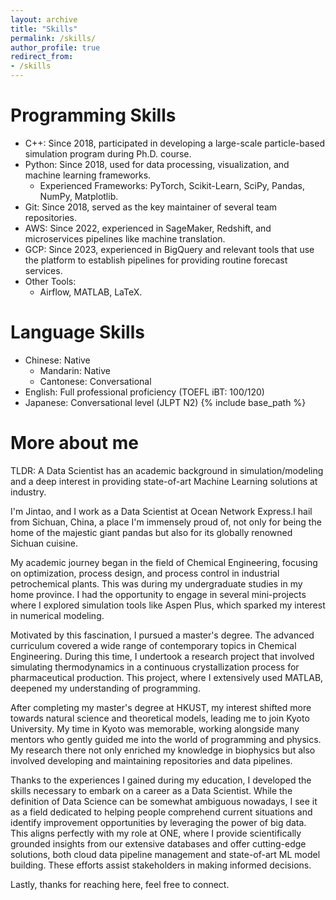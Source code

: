 ```yaml
---
layout: archive
title: "Skills"
permalink: /skills/
author_profile: true
redirect_from:
- /skills
---
```


Programming Skills
======
* C++: Since 2018, participated in developing a large-scale particle-based simulation program during Ph.D. course.
* Python: Since 2018, used for data processing, visualization, and machine learning frameworks.
  * Experienced Frameworks: PyTorch, Scikit-Learn, SciPy, Pandas, NumPy, Matplotlib.
* Git: Since 2018, served as the key maintainer of several team repositories.
* AWS: Since 2022, experienced in SageMaker, Redshift, and microservices pipelines like machine translation.
* GCP: Since 2023, experienced in BigQuery and relevant tools that use the platform to establish pipelines for providing routine forecast services.
* Other Tools:
  * Airflow, MATLAB, LaTeX.
 
    
Language Skills
======
* Chinese: Native
  * Mandarin: Native
  * Cantonese: Conversational
* English: Full professional proficiency (TOEFL iBT: 100/120)
* Japanese: Conversational level (JLPT N2)
{% include base_path %}


More about me
======
TLDR: A Data Scientist has an academic background in simulation/modeling and a deep interest in providing state-of-art Machine Learning solutions at industry.

I'm Jintao, and I work as a Data Scientist at Ocean Network Express.I hail from Sichuan, China, a place I'm immensely proud of, not only for being the home of the majestic giant pandas but also for its globally renowned Sichuan cuisine.

My academic journey began in the field of Chemical Engineering, focusing on optimization, process design, and process control in industrial petrochemical plants. This was during my undergraduate studies in my home province. I had the opportunity to engage in several mini-projects where I explored simulation tools like Aspen Plus, which sparked my interest in numerical modeling.

Motivated by this fascination, I pursued a master's degree. The advanced curriculum covered a wide range of contemporary topics in Chemical Engineering. During this time, I undertook a research project that involved simulating thermodynamics in a continuous crystallization process for pharmaceutical production. This project, where I extensively used MATLAB, deepened my understanding of programming.

After completing my master's degree at HKUST, my interest shifted more towards natural science and theoretical models, leading me to join Kyoto University. My time in Kyoto was memorable, working alongside many mentors who gently guided me into the world of programming and physics. My research there not only enriched my knowledge in biophysics but also involved developing and maintaining repositories and data pipelines.

Thanks to the experiences I gained during my education, I developed the skills necessary to embark on a career as a Data Scientist. While the definition of Data Science can be somewhat ambiguous nowadays, I see it as a field dedicated to helping people comprehend current situations and identify improvement opportunities by leveraging the power of big data. This aligns perfectly with my role at ONE, where I provide scientifically grounded insights from our extensive databases and offer cutting-edge solutions, both cloud data pipeline management and state-of-art ML model building. These efforts assist stakeholders in making informed decisions.

Lastly, thanks for reaching here, feel free to connect.
